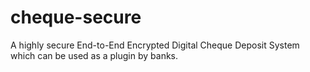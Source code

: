 # cheque-secure
A highly secure End-to-End Encrypted Digital Cheque Deposit System which can be used as a plugin by banks.
